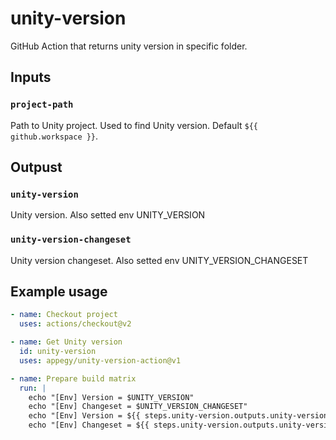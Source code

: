 # unity-version

GitHub Action that returns unity version in specific folder.

## Inputs

### `project-path`

Path to Unity project. Used to find Unity version. Default `${{ github.workspace }}`.

## Outpust

### `unity-version`

Unity version. Also setted env UNITY_VERSION

### `unity-version-changeset`

Unity version changeset. Also setted env UNITY_VERSION_CHANGESET

## Example usage

```yaml
- name: Checkout project
  uses: actions/checkout@v2

- name: Get Unity version
  id: unity-version
  uses: appegy/unity-version-action@v1   

- name: Prepare build matrix
  run: |
    echo "[Env] Version = $UNITY_VERSION"
    echo "[Env] Changeset = $UNITY_VERSION_CHANGESET"
    echo "[Env] Version = ${{ steps.unity-version.outputs.unity-version }}"
    echo "[Env] Changeset = ${{ steps.unity-version.outputs.unity-version-changeset }}"
```
